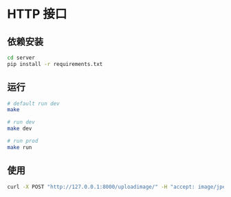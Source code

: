 # HTTP 接口

## 依赖安装

```bash
cd server
pip install -r requirements.txt
```

## 运行

```bash
# default run dev
make

# run dev
make dev

# run prod
make run
```

## 使用

```bash
curl -X POST "http://127.0.0.1:8000/uploadimage/" -H "accept: image/jpeg" -H "Content-Type: multipart/form-data" -F "file=@src-001.jpg" -F "scale=2" > dst-001.jpg
```
